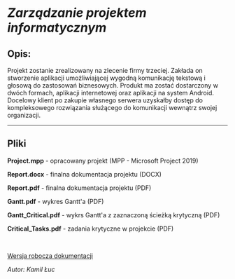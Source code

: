 # _Zarządzanie projektem informatycznym_

## Opis:

Projekt zostanie zrealizowany na zlecenie firmy trzeciej. Zakłada on stworzenie aplikacji umożliwiającej wygodną komunikację tekstową i głosową do zastosowań biznesowych. Produkt ma zostać dostarczony w dwóch formach, aplikacji internetowej oraz aplikacji na system Android. Docelowy klient po zakupie własnego serwera uzyskałby dostęp do kompleksowego rozwiązania służącego do komunikacji wewnątrz swojej organizacji.

<hr>

## Pliki

**Project.mpp** - opracowany projekt (MPP - Microsoft Project 2019)

**Report.docx** - finalna dokumentacja projektu (DOCX)

**Report.pdf** - finalna dokumentacja projektu (PDF)

**Gantt.pdf** - wykres Gantt'a (PDF)

**Gantt_Critical.pdf** - wykrs Gantt'a z zaznaczoną ścieżką krytyczną (PDF)

**Critical_Tasks.pdf** - zadania krytyczne w projekcie (PDF)


<br>

[Wersja robocza dokumentacji](https://docs.google.com/document/d/1MNK_ls6vhXyrvbrHX8AhF_-_w64MSuNjL1BiSq8E9I0/edit?usp=sharing)

_Autor: Kamil Łuc_
